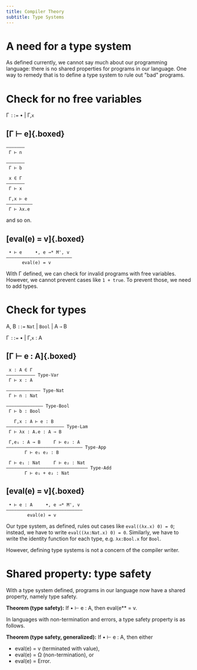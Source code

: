 ```yaml
---
title: Compiler Theory
subtitle: Type Systems
---
```


# A need for a type system
As defined currently, we cannot say much about our programming language: there is no shared properties for programs in our language. One way to remedy that is to define a type system to rule out "bad" programs.

# Check for no free variables

Γ `::=` • | Γ,`x`

## [Γ ⊢ e]{.boxed}
```
———————
 Γ ⊢ n
```
```
———————
 Γ ⊢ b
```
```
 x ∈ Γ
———————
 Γ ⊢ x
```
```
 Γ,x ⊢ e
——————————
 Γ ⊢ λx.e
```
and so on.

## [eval(e) = v]{.boxed}
```
 • ⊢ e     •, e →* M', v
—————————————————————————
      eval(e) = v
```

With Γ defined, we can check for invalid programs with free variables. However, we cannot prevent cases like `1 + true`. To prevent those, we need to add types.

# Check for types
A, B `::=` `Nat` | `Bool` | A `→` B

Γ `::=` • | Γ,`x` : A

## [Γ ⊢ e : A]{.boxed}
```
 x : A ∈ Γ
——————————— Type-Var
 Γ ⊢ x : A
```
```
————————————— Type-Nat
 Γ ⊢ n : Nat
```
```
—————————————— Type-Bool
 Γ ⊢ b : Bool
```
```
   Γ,x : A ⊢ e : B
—————————————————————— Type-Lam
 Γ ⊢ λx : A.e : A → B
```
```
 Γ,e₁ : A → B     Γ ⊢ e₂ : A
————————————————————————————— Type-App
       Γ ⊢ e₁ e₂ : B
```
```
 Γ ⊢ e₁ : Nat     Γ ⊢ e₂ : Nat
——————————————————————————————— Type-Add
       Γ ⊢ e₁ + e₂ : Nat
```

## [eval(e) = v]{.boxed}
```
 • ⊢ e : A     •, e →* M', v
—————————————————————————————
        eval(e) = v
```

Our type system, as defined, rules out cases like `eval((λx.x) 0) = 0`; instead, we have to write `eval((λx:Nat.x) 0) = 0`. Similarly, we have to write the identity function for each type, e.g. `λx:Bool.x` for `Bool`.

However, defining type systems is not a concern of the compiler writer.

# Shared property: type safety
With a type system defined, programs in our language now have a shared property, namely type safety.

**Theorem (type safety):** If • ⊢ e : A, then eval(e** = v.

In languages with non-termination and errors, a type safety property is as follows.

**Theorem (type safety, generalized):** If • ⊢ e : A, then either

- eval(e) = v (terminated with value),
- eval(e) = Ω (non-termination), or
- eval(e) = Error.
